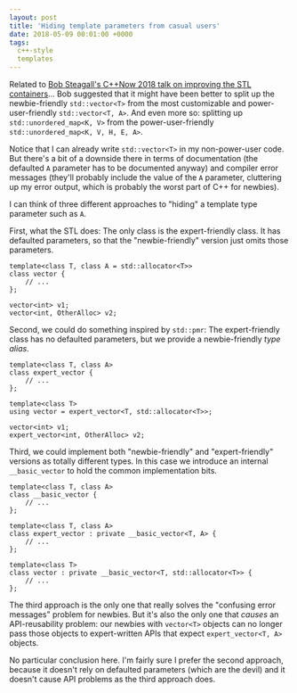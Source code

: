 ```yaml
---
layout: post
title: 'Hiding template parameters from casual users'
date: 2018-05-09 00:01:00 +0000
tags:
  c++-style
  templates
---
```


Related to [Bob Steagall's C++Now 2018 talk on improving the STL containers](https://cppnow2018.sched.com/event/EC7W/if-i-had-my-druthers-a-proposal-for-improving-the-containers-in-c2x)...
Bob suggested that it might have been better to split up the newbie-friendly `std::vector<T>` from the most customizable
and power-user-friendly `std::vector<T, A>`. And even more so: splitting up `std::unordered_map<K, V>` from the
power-user-friendly `std::unordered_map<K, V, H, E, A>`.

Notice that I can already write `std::vector<T>` in my non-power-user code. But there's a bit of a downside there
in terms of documentation (the defaulted `A` parameter has to be documented anyway) and compiler error messages
(they'll probably include the value of the `A` parameter, cluttering up my error output, which is probably the worst
part of C++ for newbies).

I can think of three different approaches to "hiding" a template type parameter such as `A`.

First, what the STL does: The only class is the expert-friendly class. It has defaulted
parameters, so that the "newbie-friendly" version just omits those parameters.

    template<class T, class A = std::allocator<T>>
    class vector {
        // ...
    };

    vector<int> v1;
    vector<int, OtherAlloc> v2;

Second, we could do something inspired by `std::pmr`: The expert-friendly class has no
defaulted parameters, but we provide a newbie-friendly *type alias*.

    template<class T, class A>
    class expert_vector {
        // ...
    };

    template<class T>
    using vector = expert_vector<T, std::allocator<T>>;

    vector<int> v1;
    expert_vector<int, OtherAlloc> v2;

Third, we could implement both "newbie-friendly" and "expert-friendly" versions
as totally different types. In this case we introduce an internal
`__basic_vector` to hold the common implementation bits.

    template<class T, class A>
    class __basic_vector {
        // ...
    };

    template<class T, class A>
    class expert_vector : private __basic_vector<T, A> {
        // ...
    };

    template<class T>
    class vector : private __basic_vector<T, std::allocator<T>> {
        // ...
    };

The third approach is the only one that really solves the "confusing error messages"
problem for newbies. But it's also the only one that *causes* an API-reusability problem:
our newbies with `vector<T>` objects can no longer pass those objects to expert-written
APIs that expect `expert_vector<T, A>` objects.

No particular conclusion here. I'm fairly sure I prefer the second approach,
because it doesn't rely on defaulted parameters (which are the devil) and it
doesn't cause API problems as the third approach does.
